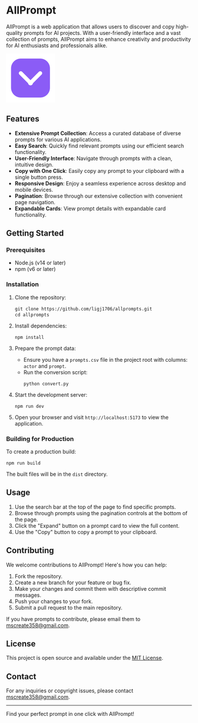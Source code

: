 # AllPrompt

AllPrompt is a web application that allows users to discover and copy high-quality prompts for AI projects. With a user-friendly interface and a vast collection of prompts, AllPrompt aims to enhance creativity and productivity for AI enthusiasts and professionals alike.

![AllPrompt Logo](src/assets/logo.svg)

## Features

- **Extensive Prompt Collection**: Access a curated database of diverse prompts for various AI applications.
- **Easy Search**: Quickly find relevant prompts using our efficient search functionality.
- **User-Friendly Interface**: Navigate through prompts with a clean, intuitive design.
- **Copy with One Click**: Easily copy any prompt to your clipboard with a single button press.
- **Responsive Design**: Enjoy a seamless experience across desktop and mobile devices.
- **Pagination**: Browse through our extensive collection with convenient page navigation.
- **Expandable Cards**: View prompt details with expandable card functionality.

## Getting Started

### Prerequisites

- Node.js (v14 or later)
- npm (v6 or later)

### Installation

1. Clone the repository:
   ```
   git clone https://github.com/ligj1706/allprompts.git
   cd allprompts
   ```

2. Install dependencies:
   ```
   npm install
   ```

3. Prepare the prompt data:
   - Ensure you have a `prompts.csv` file in the project root with columns: `actor` and `prompt`.
   - Run the conversion script:
     ```
     python convert.py
     ```

4. Start the development server:
   ```
   npm run dev
   ```

5. Open your browser and visit `http://localhost:5173` to view the application.

### Building for Production

To create a production build:

```
npm run build
```

The built files will be in the `dist` directory.

## Usage

1. Use the search bar at the top of the page to find specific prompts.
2. Browse through prompts using the pagination controls at the bottom of the page.
3. Click the "Expand" button on a prompt card to view the full content.
4. Use the "Copy" button to copy a prompt to your clipboard.

## Contributing

We welcome contributions to AllPrompt! Here's how you can help:

1. Fork the repository.
2. Create a new branch for your feature or bug fix.
3. Make your changes and commit them with descriptive commit messages.
4. Push your changes to your fork.
5. Submit a pull request to the main repository.

If you have prompts to contribute, please email them to mscreate358@gmail.com.

## License

This project is open source and available under the [MIT License](LICENSE).

## Contact

For any inquiries or copyright issues, please contact mscreate358@gmail.com.

---

Find your perfect prompt in one click with AllPrompt!